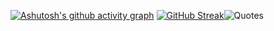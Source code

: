 [![Ashutosh's github activity graph](https://github-readme-activity-graph.vercel.app/graph?username=qalqaa&theme=github-compact)](https://github.com/ashutosh00710/github-readme-activity-graph)
[![GitHub Streak](https://streak-stats.demolab.com/?user=qalqaa&theme=dark)](https://git.io/streak-stats)![Quotes](https://quotes-github-readme.vercel.app/api?type=horizontal&border=true&theme=dark&quote=Ангуляр&nbsp;энвелоуп&#41;&#41;)
